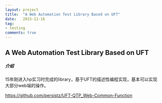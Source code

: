 ```yaml
---
layout: project
title:  "A Web Automation Test Library Based on UFT"
date:   2015-12-16
tag:
- testing
comments: true
---
```



## A Web Automation Test Library Based on UFT

##### 介绍

15年刚进入hp实习时完成的library，基于UFT的描述性编程实现，基本可以实现大部分web端的操作。

https://github.com/persistz/UFT-QTP_Web-Common-Function